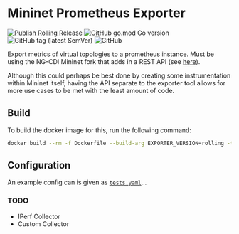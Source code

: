 # Mininet Prometheus Exporter

[![Publish Rolling Release](https://github.com/WillFantom/mininet-exporter/actions/workflows/rolling.yml/badge.svg?branch=main)](https://github.com/WillFantom/mininet-exporter/actions/workflows/rolling.yml) ![GitHub go.mod Go version](https://img.shields.io/github/go-mod/go-version/willfantom/mininet-exporter) ![GitHub tag (latest SemVer)](https://img.shields.io/github/v/tag/willfantom/mininet-exporter?sort=semver) ![GitHub](https://img.shields.io/github/license/willfantom/mininet-exporter)

Export metrics of virtual topologies to a prometheus instance. Must be using the NG-CDI Mininet fork that adds in a REST API (see [here](https://github.com/ng-cdi/mininet)).

Although this could perhaps be best done by creating some instrumentation within Mininet itself, having the API separate to the exporter tool allows for more use cases to be met with the least amount of code.

## Build

To build the docker image for this, run the following command:
```bash
docker build --rm -f Dockerfile --build-arg EXPORTER_VERSION=rolling -t mn-exporter:local .
```

## Configuration

An example config can is given as [`tests.yaml`](./tests.yaml)...

### TODO

 - IPerf Collector
 - Custom Collector
